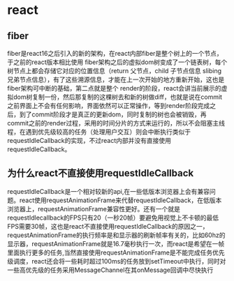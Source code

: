 # react

## fiber

fiber是react16之后引入的新的架构，在react内部fiber是整个树上的一个节点，于之前的react版本相比使用
fiber架构之后的虚拟dom树变成了一个链表树，每个树节点上都会存储它对应的位置信息（return 父节点，child 子节点信息 slibing 兄弟节点信息），有了这些溯源信息，才能在上一次开始的地方重新开始，这也是fiber架构可中断的基础，第二点就是整个
render的阶段，react会讲当前展示的虚拟dom树复制一份，然后那复制的这棵树去和新的树做diff，也就是说在commit之前界面上不会有任何影响，界面依然可以正常操作，等到render阶段完成之后，到了commit阶段才是真正的更新dom，同时复制的树也会被销毁，再commit之前的render过程，采用的时间分片的方式来运行的，所以不会阻塞主线程，在遇到优先级较高的任务（处理用户交互）则会中断执行类似于requestIdleCallback的实现，不过react内部并没有直接使用requestIdleCallback。

## 为什么react不直接使用requestIdleCallback

requestIdleCallback是一个相对较新的api,在一些低版本浏览器上会有兼容问题。react使用requestAnimationFrame来代替requestIdleCallback，在低版本浏览器上，requestAnimationFrame兼容性更好。还有一个就是requestIdlecallback的FPS只有20（一秒20帧）要避免用视觉上不卡顿的最低FPS需要30帧，这也是react不直接使用requestIdleCallback的原因之一，requestAnimationFrame的执行频率是和显示器的刷新帧率有关的，比如60hz的显示器，requestAnimationFrame就是16.7毫秒执行一次，而react是希望在一帧里面执行更多的任务,当然直接使用requestAnimationFrame是不能完成任务优先级调度，react还会将一些耗时超过100ms的任务放到setTimeout中执行，同时对一些高优先级的任务采用MessageChannel在其onMessage回调中尽快执行


